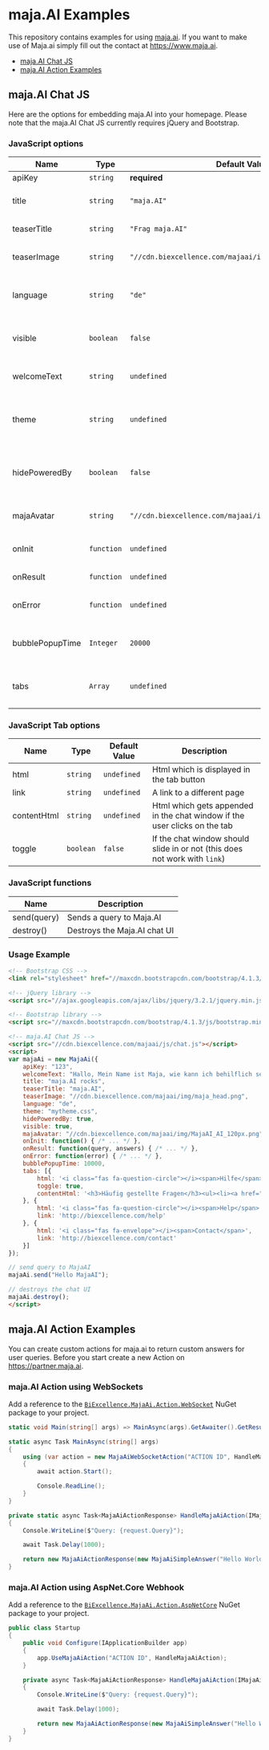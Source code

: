 # maja.AI Examples

This repository contains examples for using [maja.ai](https://maja.ai).
If you want to make use of Maja.ai simply fill out the contact at https://www.maja.ai.

- [maja.AI Chat JS](#majaai-chat-js)
- [maja.AI Action Examples](#majaai-action-examples)

## maja.AI Chat JS

Here are the options for embedding maja.AI into your homepage.
Please note that the maja.AI Chat JS currently requires jQuery and Bootstrap.

### JavaScript options

| Name | Type | Default Value | Description |
|-----------|-----------|-----------|-----------|
| apiKey | `string` | **required** | The API key |
| title | `string` | `"maja.AI"` | The title of the chat box |
| teaserTitle | `string` | `"Frag maja.AI"` | The title of the teaser |
| teaserImage | `string` | `"//cdn.biexcellence.com/majaai/img/maja_head.png"` | The image of the teaser |
| language | `string` | `"de"` | The primary chat language |
| visible | `boolean` | `false` | If the chat box should be visible on start |
| welcomeText | `string` | `undefined` | The welcome chat text |
| theme | `string` | `undefined` | Additional css file which is loaded dynamically |
| hidePoweredBy | `boolean` | `false` | If the powered by text should be displayed |
| majaAvatar | `string` | `"//cdn.biexcellence.com/majaai/img/MajaAI_AI_120px.png"` | The avatar for Maja.AI answers |
| onInit | `function` | `undefined` | Callback after chat initilization |
| onResult | `function` | `undefined` | Callback for answers |
| onError | `function` | `undefined` | Callback for server errors |
| bubblePopupTime| `Integer` | `20000` | Time after the help bubble shows up |
| tabs | `Array` | `undefined` | QuickTabs on the left side of Maja |

### JavaScript Tab options

| Name | Type | Default Value | Description |
|-----------|-----------|-----------|-----------|
| html | `string` | `undefined` | Html which is displayed in the tab button |
| link | `string` | `undefined` | A link to a different page |
| contentHtml | `string` | `undefined` | Html which gets appended in the chat window if the user clicks on the tab |
| toggle | `boolean` | `false` | If the chat window should slide in or not (this does not work with `link`) |

### JavaScript functions

| Name | Description |
|-----------|-----------|
| send(query) | Sends a query to Maja.AI |
| destroy() | Destroys the Maja.AI chat UI |

### Usage Example

```html
<!-- Bootstrap CSS -->
<link rel="stylesheet" href="//maxcdn.bootstrapcdn.com/bootstrap/4.1.3/css/bootstrap.min.css">

<!-- jQuery library -->
<script src="//ajax.googleapis.com/ajax/libs/jquery/3.2.1/jquery.min.js"></script>

<!-- Bootstrap library -->
<script src="//maxcdn.bootstrapcdn.com/bootstrap/4.1.3/js/bootstrap.min.js"></script>

<!-- maja.AI Chat JS -->
<script src="//cdn.biexcellence.com/majaai/js/chat.js"></script>
<script>
var majaAi = new MajaAi({
    apiKey: "123",
    welcomeText: "Hallo, Mein Name ist Maja, wie kann ich behilflich sein?",
    title: "maja.AI rocks",
    teaserTitle: "maja.AI",
    teaserImage: "//cdn.biexcellence.com/majaai/img/maja_head.png",
    language: "de",
    theme: "mytheme.css",
    hidePoweredBy: true,
    visible: true,
    majaAvatar: "//cdn.biexcellence.com/majaai/img/MajaAI_AI_120px.png",
    onInit: function() { /* ... */ },
    onResult: function(query, answers) { /* ... */ },
    onError: function(error) { /* ... */ },
    bubblePopupTime: 10000,
    tabs: [{
        html: '<i class="fas fa-question-circle"></i><span>Hilfe</span>',
        toggle: true,
        contentHtml: '<h3>Häufig gestellte Fragen</h3><ul><li><a href="#" class="majaai-question">Wo finde ich den nächsten Geldautomaten?</a></li></ul>'
    }, {
        html: '<i class="fas fa-question-circle"></i><span>Help</span>',
        link: 'http://biexcellence.com/help'
    }, {
        html: '<i class="fas fa-envelope"></i><span>Contact</span>',
        link: 'http://biexcellence.com/contact'
    }]
});

// send query to MajaAI
majaAi.send("Hello MajaAI");

// destroys the chat UI
majaAi.destroy();
</script>
```

## maja.AI Action Examples

You can create custom actions for maja.ai to return custom answers for user queries.
Before you start create a new Action on https://partner.maja.ai.


### maja.AI Action using WebSockets

Add a reference to the [`BiExcellence.MajaAi.Action.WebSocket`](https://www.nuget.org/packages/BiExcellence.MajaAi.Action.WebSocket/) NuGet package to your project.

```csharp
static void Main(string[] args) => MainAsync(args).GetAwaiter().GetResult();

static async Task MainAsync(string[] args)
{
    using (var action = new MajaAiWebSocketAction("ACTION ID", HandleMajaAiAction))
    {
        await action.Start();

        Console.ReadLine();
    }
}

private static async Task<MajaAiActionResponse> HandleMajaAiAction(IMajaAiActionRequest request, CancellationToken cancellationToken)
{
    Console.WriteLine($"Query: {request.Query}");

    await Task.Delay(1000);

    return new MajaAiActionResponse(new MajaAiSimpleAnswer("Hello World!"));
}
```

### maja.AI Action using AspNet.Core Webhook

Add a reference to the [`BiExcellence.MajaAi.Action.AspNetCore`](https://www.nuget.org/packages/BiExcellence.MajaAi.Action.AspNetCore/) NuGet package to your project.

```csharp
public class Startup
{
    public void Configure(IApplicationBuilder app)
    {
        app.UseMajaAiAction("ACTION ID", HandleMajaAiAction);
    }

    private async Task<MajaAiActionResponse> HandleMajaAiAction(IMajaAiActionRequest request, CancellationToken cancellationToken)
    {
        Console.WriteLine($"Query: {request.Query}");

        await Task.Delay(1000);

        return new MajaAiActionResponse(new MajaAiSimpleAnswer("Hello World!"));
    }
}
```
